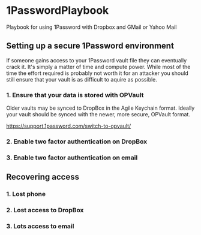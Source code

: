 # 1PasswordPlaybook
Playbook for using 1Password with Dropbox and GMail or Yahoo Mail

## Setting up a secure 1Password environment

If someone gains access to your 1Password vault file they can eventually crack it. It's simply a matter of time and compute power. While most of the time the effort required is probably not worth it for an attacker you should still ensure that your vault is as difficult to aquire as possible.

### 1.  Ensure that your data is stored with OPVault

Older vaults may be synced to DropBox in the Agile Keychain format. Ideally your vault should be synced with the newer, more secure, OPVault format.

https://support.1password.com/switch-to-opvault/

### 2. Enable two factor authentication on DropBox

### 3. Enable two factor authentication on email

## Recovering access

### 1. Lost phone

### 2. Lost access to DropBox

### 3. Lots access to email
